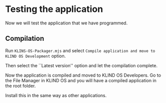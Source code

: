 # Testing the application

Now we will test the application that we have programmed.

## Compilation

Run `KLINS-OS-Packager.mjs` and select `Compile application and move to KLIND OS Development` option.

Then select the ``Latest version'' option and let the compilation complete.

Now the application is compiled and moved to KLIND OS Developers. Go to the File Manager in KLIND OS and you will have a compiled application in the root folder.

Install this in the same way as other applications.
